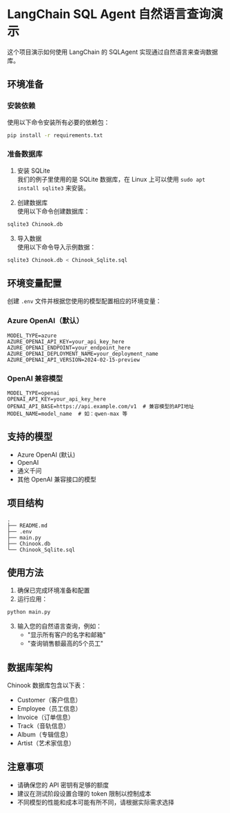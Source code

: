 # LangChain SQL Agent 自然语言查询演示

这个项目演示如何使用 LangChain 的 SQLAgent 实现通过自然语言来查询数据库。

## 环境准备

### 安装依赖
使用以下命令安装所有必要的依赖包：
```bash
pip install -r requirements.txt
```

### 准备数据库
1. 安装 SQLite  
我们的例子里使用的是 SQLite 数据库，在 Linux 上可以使用 `sudo apt install sqlite3` 来安装。

2. 创建数据库  
使用以下命令创建数据库：
```bash
sqlite3 Chinook.db
```

3. 导入数据  
使用以下命令导入示例数据：
```bash
sqlite3 Chinook.db < Chinook_Sqlite.sql
```

## 环境变量配置
创建 `.env` 文件并根据您使用的模型配置相应的环境变量：

### Azure OpenAI（默认）
```env
MODEL_TYPE=azure
AZURE_OPENAI_API_KEY=your_api_key_here
AZURE_OPENAI_ENDPOINT=your_endpoint_here
AZURE_OPENAI_DEPLOYMENT_NAME=your_deployment_name
AZURE_OPENAI_API_VERSION=2024-02-15-preview
```

### OpenAI 兼容模型
```env
MODEL_TYPE=openai
OPENAI_API_KEY=your_api_key_here
OPENAI_API_BASE=https://api.example.com/v1  # 兼容模型的API地址
MODEL_NAME=model_name  # 如：qwen-max 等
```

## 支持的模型
- Azure OpenAI (默认)
- OpenAI
- 通义千问
- 其他 OpenAI 兼容接口的模型

## 项目结构
```
.
├── README.md
├── .env
├── main.py
├── Chinook.db
└── Chinook_Sqlite.sql
```

## 使用方法
1. 确保已完成环境准备和配置
2. 运行应用：
```bash
python main.py
```
3. 输入您的自然语言查询，例如：
   - "显示所有客户的名字和邮箱"
   - "查询销售额最高的5个员工"

## 数据库架构
Chinook 数据库包含以下表：
- Customer（客户信息）
- Employee（员工信息）
- Invoice（订单信息）
- Track（音轨信息）
- Album（专辑信息）
- Artist（艺术家信息）

## 注意事项
- 请确保您的 API 密钥有足够的额度
- 建议在测试阶段设置合理的 token 限制以控制成本
- 不同模型的性能和成本可能有所不同，请根据实际需求选择
